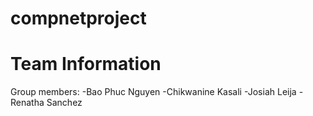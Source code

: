 # compnetproject
# Team Information
  Group members:
  -Bao Phuc Nguyen
  -Chikwanine Kasali
  -Josiah Leija
  -Renatha Sanchez
  
